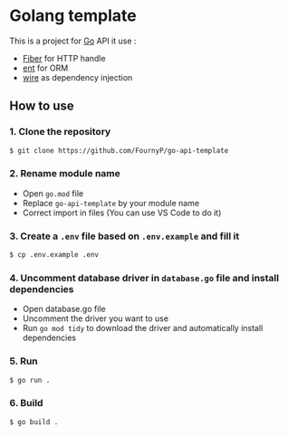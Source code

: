 # Golang template

This is a project for [Go](https://golang.org/) API it use :

- [Fiber](https://gofiber.io/) for HTTP handle
- [ent](https://entgo.io/) for ORM
- [wire](https://github.com/google/wire) as dependency injection

## How to use

### 1. Clone the repository

```sh
$ git clone https://github.com/FournyP/go-api-template
```

### 2. Rename module name

- Open `go.mod` file
- Replace `go-api-template` by your module name
- Correct import in files (You can use VS Code to do it)

### 3. Create a `.env` file based on `.env.example` and fill it

```sh
$ cp .env.example .env
```

### 4. Uncomment database driver in `database.go` file and install dependencies

- Open database.go file
- Uncomment the driver you want to use
- Run `go mod tidy` to download the driver and automatically install dependencies

### 5. Run

```sh
$ go run .
```

### 6. Build

```sh
$ go build .
```
